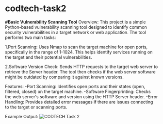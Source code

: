 # codtech-task2
**#Basic Vulnerability Scanning Tool**
Overview:
This project is a simple Python-based vulnerability scanning tool designed to identify common security vulnerabilities in a target network or web application. The tool performs two main tasks:

1.Port Scanning: Uses Nmap to scan the target machine for open ports, specifically in the range of 1-1024. This helps identify services running on the target and their potential vulnerabilities.

2.Software Version Check: Sends HTTP requests to the target web server to retrieve the Server header. The tool then checks if the web server software might be outdated by comparing it against known versions.

Features:
-Port Scanning: Identifies open ports and their states (open, filtered, closed) on the target machine.
-Software Fingerprinting: Checks the web server's software and version using the HTTP Server header.
-Error Handling: Provides detailed error messages if there are issues connecting to the target or scanning ports.

Example Output:
![CODTECH Task 2](https://github.com/user-attachments/assets/df49e46d-ed0f-475c-ae8a-0c1e24f758ba)

